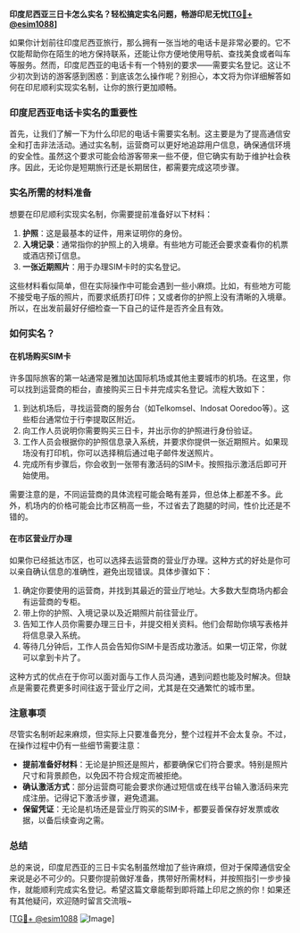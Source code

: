 **印度尼西亚三日卡怎么实名？轻松搞定实名问题，畅游印尼无忧[[TG💪+ @esim1088](https://t.me/s/esim1088)]**

如果你计划前往印度尼西亚旅行，那么拥有一张当地的电话卡是非常必要的。它不仅能帮助你在陌生的地方保持联系，还能让你方便地使用导航、查找美食或者叫车等服务。然而，印度尼西亚的电话卡有一个特别的要求——需要实名登记。这让不少初次到访的游客感到困惑：到底该怎么操作呢？别担心，本文将为你详细解答如何在印尼顺利实现实名制，让你的旅行更加顺畅。

### 印度尼西亚电话卡实名的重要性

首先，让我们了解一下为什么印尼的电话卡需要实名制。这主要是为了提高通信安全和打击非法活动。通过实名制，运营商可以更好地追踪用户信息，确保通信环境的安全性。虽然这个要求可能会给游客带来一些不便，但它确实有助于维护社会秩序。因此，无论你是短期旅行还是长期居住，都需要完成这项步骤。

### 实名所需的材料准备

想要在印尼顺利实现实名制，你需要提前准备好以下材料：

1. **护照**：这是最基本的证件，用来证明你的身份。
2. **入境记录**：通常指你的护照上的入境章。有些地方可能还会要求查看你的机票或酒店预订信息。
3. **一张近期照片**：用于办理SIM卡时的实名登记。

这些材料看似简单，但在实际操作中可能会遇到一些小麻烦。比如，有些地方可能不接受电子版的照片，而要求纸质打印件；又或者你的护照上没有清晰的入境章。所以，在出发前最好仔细检查一下自己的证件是否齐全且有效。

### 如何实名？

#### 在机场购买SIM卡

许多国际旅客的第一站通常是雅加达国际机场或其他主要城市的机场。在这里，你可以找到运营商的柜台，直接购买三日卡并完成实名登记。流程大致如下：

1. 到达机场后，寻找运营商的服务台（如Telkomsel、Indosat Ooredoo等）。这些柜台通常位于行李提取区附近。
2. 向工作人员说明你需要购买三日卡，并出示你的护照进行身份验证。
3. 工作人员会根据你的护照信息录入系统，并要求你提供一张近期照片。如果现场没有打印机，你可以选择稍后通过电子邮件发送照片。
4. 完成所有步骤后，你会收到一张带有激活码的SIM卡。按照指示激活后即可开始使用。

需要注意的是，不同运营商的具体流程可能会略有差异，但总体上都差不多。此外，机场内的价格可能会比市区稍高一些，不过省去了跑腿的时间，性价比还是不错的。

#### 在市区营业厅办理

如果你已经抵达市区，也可以选择去运营商的营业厅办理。这种方式的好处是你可以亲自确认信息的准确性，避免出现错误。具体步骤如下：

1. 确定你要使用的运营商，并找到其最近的营业厅地址。大多数大型商场内都会有运营商的专柜。
2. 带上你的护照、入境记录以及近期照片前往营业厅。
3. 告知工作人员你需要办理三日卡，并提交相关资料。他们会帮助你填写表格并将信息录入系统。
4. 等待几分钟后，工作人员会告知你SIM卡是否成功激活。如果一切正常，你就可以拿到卡片了。

这种方式的优点在于你可以面对面与工作人员沟通，遇到问题也能及时解决。但缺点是需要花费更多时间往返于营业厅之间，尤其是在交通繁忙的城市里。

### 注意事项

尽管实名制听起来麻烦，但实际上只要准备充分，整个过程并不会太复杂。不过，在操作过程中仍有一些细节需要注意：

- **提前准备好材料**：无论是护照还是照片，都要确保它们符合要求。特别是照片尺寸和背景颜色，以免因不符合规定而被拒绝。
- **确认激活方式**：部分运营商可能会要求你通过短信或在线平台输入激活码来完成注册。记得记下激活步骤，避免遗漏。
- **保留凭证**：无论是机场还是营业厅购买的SIM卡，都要妥善保存好发票或收据，以备后续查询之需。

### 总结

总的来说，印度尼西亚的三日卡实名制虽然增加了些许麻烦，但对于保障通信安全来说是必不可少的。只要你提前做好准备，携带好所需材料，并按照指引一步步操作，就能顺利完成实名登记。希望这篇文章能帮到即将踏上印尼之旅的你！如果还有其他疑问，欢迎随时留言交流哦~

[[TG💪+ @esim1088](https://t.me/s/esim1088) ![Image](https://i.postimg.cc/4NQfJmqS/Snipaste-2025-05-13-00-14-12.png)]
